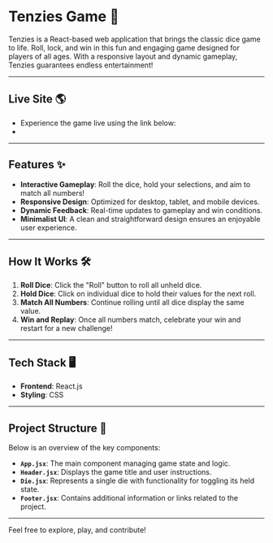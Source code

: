 # Tenzies Game 🎲

Tenzies is a React-based web application that brings the classic dice game to life. Roll, lock, and win in this fun and engaging game designed for players of all ages. With a responsive layout and dynamic gameplay, Tenzies guarantees endless entertainment!

---

## Live Site 🌎

- Experience the game live using the link below:
- 

---

## Features ✨

- **Interactive Gameplay**: Roll the dice, hold your selections, and aim to match all numbers!
- **Responsive Design**: Optimized for desktop, tablet, and mobile devices.
- **Dynamic Feedback**: Real-time updates to gameplay and win conditions.
- **Minimalist UI**: A clean and straightforward design ensures an enjoyable user experience.

---

## How It Works 🛠️

1. **Roll Dice**: Click the "Roll" button to roll all unheld dice.
2. **Hold Dice**: Click on individual dice to hold their values for the next roll.
3. **Match All Numbers**: Continue rolling until all dice display the same value.
4. **Win and Replay**: Once all numbers match, celebrate your win and restart for a new challenge!

---

## Tech Stack 🖥️

- **Frontend**: React.js
- **Styling**: CSS

---

## Project Structure 📂

Below is an overview of the key components:

- **`App.jsx`**: The main component managing game state and logic.
- **`Header.jsx`**: Displays the game title and user instructions.
- **`Die.jsx`**: Represents a single die with functionality for toggling its held state.
- **`Footer.jsx`**: Contains additional information or links related to the project.

---

Feel free to explore, play, and contribute!